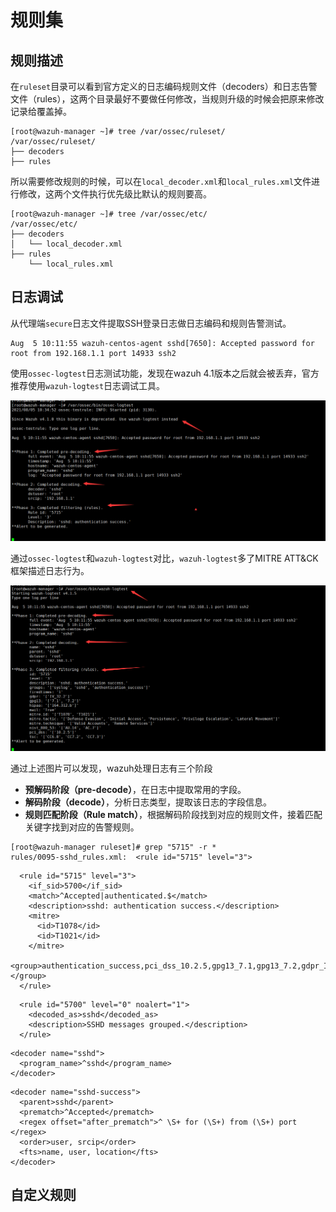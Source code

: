 # 规则集

## 规则描述

在`ruleset`目录可以看到官方定义的日志编码规则文件（decoders）和日志告警文件（rules），这两个目录最好不要做任何修改，当规则升级的时候会把原来修改记录给覆盖掉。

```text
[root@wazuh-manager ~]# tree /var/ossec/ruleset/
/var/ossec/ruleset/
├── decoders
├── rules
```

所以需要修改规则的时候，可以在`local_decoder.xml`和`local_rules.xml`文件进行修改，这两个文件执行优先级比默认的规则要高。

```text
[root@wazuh-manager ~]# tree /var/ossec/etc/
/var/ossec/etc/
├── decoders
│   └── local_decoder.xml
├── rules
    └── local_rules.xml
```



## 日志调试

从代理端`secure`日志文件提取SSH登录日志做日志编码和规则告警测试。

```text
Aug  5 10:11:55 wazuh-centos-agent sshd[7650]: Accepted password for root from 192.168.1.1 port 14933 ssh2
```

使用`ossec-logtest`日志测试功能，发现在wazuh 4.1版本之后就会被丢弃，官方推荐使用`wazuh-logtest`日志调试工具。

![](../.gitbook/assets/image%20%28206%29.png)

通过`ossec-logtest`和`wazuh-logtest`对比，`wazuh-logtest`多了MITRE ATT&CK框架描述日志行为。

![](../.gitbook/assets/image%20%28208%29.png)

通过上述图片可以发现，wazuh处理日志有三个阶段

* **预解码阶段（pre-decode）**，在日志中提取常用的字段。
* **解码阶段（decode）**，分析日志类型，提取该日志的字段信息。
* **规则匹配阶段（Rule match）**，根据解码阶段找到对应的规则文件，接着匹配关键字找到对应的告警规则。



```text
[root@wazuh-manager ruleset]# grep "5715" -r *
rules/0095-sshd_rules.xml:  <rule id="5715" level="3">
```



```text
  <rule id="5715" level="3">
    <if_sid>5700</if_sid>
    <match>^Accepted|authenticated.$</match>
    <description>sshd: authentication success.</description>
    <mitre>
      <id>T1078</id>
      <id>T1021</id>
    </mitre>
    <group>authentication_success,pci_dss_10.2.5,gpg13_7.1,gpg13_7.2,gdpr_IV_32.2,hipaa_164.312.b,nist_800_53_AU.14,nist_800_53_AC.7,tsc_CC6.8,tsc_CC7.2,tsc_CC7.3,</group>
  </rule>
```



```text
  <rule id="5700" level="0" noalert="1">
    <decoded_as>sshd</decoded_as>
    <description>SSHD messages grouped.</description>
  </rule>
```



```text
<decoder name="sshd">
  <program_name>^sshd</program_name>
</decoder>
```



```text
<decoder name="sshd-success">
  <parent>sshd</parent>
  <prematch>^Accepted</prematch>
  <regex offset="after_prematch">^ \S+ for (\S+) from (\S+) port </regex>
  <order>user, srcip</order>
  <fts>name, user, location</fts>
</decoder>
```



## 自定义规则



